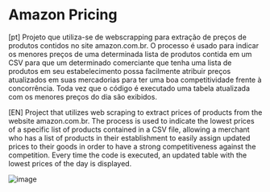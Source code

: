 # Amazon Pricing 
[pt]
Projeto que utiliza-se de webscrapping  para extração de preços de produtos contidos no site amazon.com.br. O processo é usado para indicar os menores preços de uma determinada lista de produtos contida em um CSV para que um determinado comerciante que tenha uma lista de produtos em seu estabelecimento possa facilmente atribuir preços atualizados em suas mercadorias para ter uma boa competitividade frente à concorrência. Toda vez que o código é executado uma tabela atualizada com os menores preços do dia são exibidos.

[EN]
Project that utilizes web scraping to extract prices of products from the website amazon.com.br. The process is used to indicate the lowest prices of a specific list of products contained in a CSV file, allowing a merchant who has a list of products in their establishment to easily assign updated prices to their goods in order to have a strong competitiveness against the competition. Every time the code is executed, an updated table with the lowest prices of the day is displayed.

![image](https://github.com/fredac86/Pricing_Amazon/assets/70711128/61a4c450-ad03-4b43-981d-9ce7b81e8d3e)


